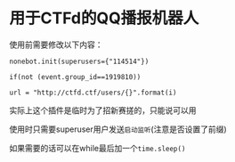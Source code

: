 # 用于CTFd的QQ播报机器人

使用前需要修改以下内容：

`nonebot.init(superusers={"114514"})`

`if(not (event.group_id==1919810))`

`url = "http://ctfd.ctf/users/{}".format(i)`

实际上这个插件是临时为了招新赛搓的，只能说可以用


使用时只需要superuser用户发送`启动监听`(注意是否设置了前缀)

如果需要的话可以在while最后加一个`time.sleep()`